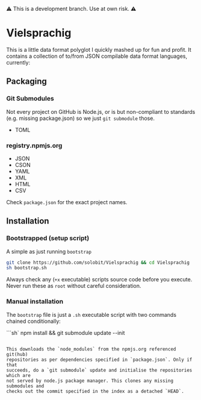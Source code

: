 
:warning: This is a development branch. Use at own risk. :warning:

# Vielsprachig

This is a little data format polyglot I quickly mashed up for fun and profit. It contains a collection of to/from JSON compilable data format languages, currently:

## Packaging

### Git Submodules

Not every project on GitHub is Node.js, or is but non-compliant to standards (e.g. missing package.json) so we just `git submodule` those.

* TOML

### registry.npmjs.org

* JSON
* CSON
* YAML
* XML
* HTML
* CSV

Check `package.json` for the exact project names.

## Installation

### Bootstrapped (setup script)

A simple as just running `bootstrap`

```sh
git clone https://github.com/solobit/Vielsprachig && cd Vielsprachig
sh bootstrap.sh
```

Always check any (`+x` executable) scripts source code before you execute.
Never run these as `root` without careful consideration.

### Manual installation

The `bootstrap` file is just a `.sh` executable script with two commands
chained conditionally:

```sh`
npm install && git submodule update --init
```

This downloads the `node_modules` from the npmjs.org referenced git(hub)
repositories as per dependencies specified in `package.json`. Only if that
succeeds, do a `git submodule` update and initialise the repositories which are
not served by node.js package manager. This clones any missing submodules and
checks out the commit specified in the index as a detached `HEAD`.





